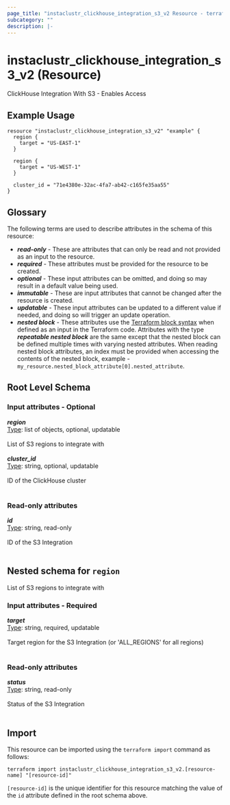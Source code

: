 ```yaml
---
page_title: "instaclustr_clickhouse_integration_s3_v2 Resource - terraform-provider-instaclustr"
subcategory: ""
description: |-
---
```


# instaclustr_clickhouse_integration_s3_v2 (Resource)
ClickHouse Integration With S3 - Enables Access
## Example Usage
```
resource "instaclustr_clickhouse_integration_s3_v2" "example" {
  region {
    target = "US-EAST-1"
  }

  region {
    target = "US-WEST-1"
  }

  cluster_id = "71e4380e-32ac-4fa7-ab42-c165fe35aa55"
}
```
## Glossary
The following terms are used to describe attributes in the schema of this resource:
- **_read-only_** - These are attributes that can only be read and not provided as an input to the resource.
- **_required_** - These attributes must be provided for the resource to be created.
- **_optional_** - These input attributes can be omitted, and doing so may result in a default value being used.
- **_immutable_** - These are input attributes that cannot be changed after the resource is created.
- **_updatable_** - These input attributes can be updated to a different value if needed, and doing so will trigger an update operation.
- **_nested block_** - These attributes use the [Terraform block syntax](https://www.terraform.io/language/attr-as-blocks) when defined as an input in the Terraform code. Attributes with the type **_repeatable nested block_** are the same except that the nested block can be defined multiple times with varying nested attributes. When reading nested block attributes, an index must be provided when accessing the contents of the nested block, example - `my_resource.nested_block_attribute[0].nested_attribute`.
## Root Level Schema
### Input attributes - Optional
*___region___*<br>
<ins>Type</ins>: list of objects, optional, updatable<br>
<br>List of S3 regions to integrate with<br><br>
*___cluster_id___*<br>
<ins>Type</ins>: string, optional, updatable<br>
<br>ID of the ClickHouse cluster<br><br>
### Read-only attributes
*___id___*<br>
<ins>Type</ins>: string, read-only<br>
<br>ID of the S3 Integration<br><br>
<a id="nested--region"></a>
## Nested schema for `region`
List of S3 regions to integrate with<br>
### Input attributes - Required
*___target___*<br>
<ins>Type</ins>: string, required, updatable<br>
<br>Target region for the S3 Integration (or 'ALL_REGIONS' for all regions)<br><br>
### Read-only attributes
*___status___*<br>
<ins>Type</ins>: string, read-only<br>
<br>Status of the S3 Integration<br><br>
## Import
This resource can be imported using the `terraform import` command as follows:
```
terraform import instaclustr_clickhouse_integration_s3_v2.[resource-name] "[resource-id]"
```
`[resource-id]` is the unique identifier for this resource matching the value of the `id` attribute defined in the root schema above.
